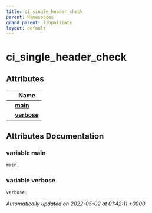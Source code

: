 ```yaml
---
title: ci_single_header_check
parent: Namespaces
grand_parent: libpalliate
layout: default
---
```


# ci_single_header_check



## Attributes

|                | Name           |
| -------------- | -------------- |
| | **[main](/libpalliate/generated/Namespaces/namespaceci__single__header__check#variable-main)**  |
| | **[verbose](/libpalliate/generated/Namespaces/namespaceci__single__header__check#variable-verbose)**  |



## Attributes Documentation

### variable main

```python
main;
```


### variable verbose

```python
verbose;
```






_Automatically updated on 2022-05-02 at 01:42:11 +0000._